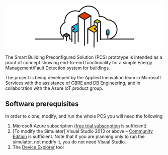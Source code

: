 ![](Images/Smart-buildings-Logo-Design_Final_700x200.png)

The Smart Building Preconfigured Solution (PCS) prototype is intended as a proof of concept showing end-to-end functionality 
for a simple Energy Management/Fault Detection system for buildings.

The project is being developed by the Applied Innovation team in Microsoft Services with the assistance of CBRE and DB Engineering, and in collaboration 
with the Azure IoT product group.

## Software prerequisites ##
In order to clone, modify, and run the whole PCS you will need the following

1. Microsoft Azure subscription ([free trial subscription](http://azure.microsoft.com/en-us/pricing/free-trial/) is sufficient)
2. [To modify the Simulator] Visual Studio 2013 or above – [Community Edition](http://www.visualstudio.com/downloads/download-visual-studio-vs) is sufficient. Note that if you are planning only to run 
the simulator, not modify it, you do not need Visual Studio.  
3. The [Device Explorer](https://github.com/Azure/azure-iot-sdks/blob/master/doc/manage_iot_hub.md#device-explorer) tool 


